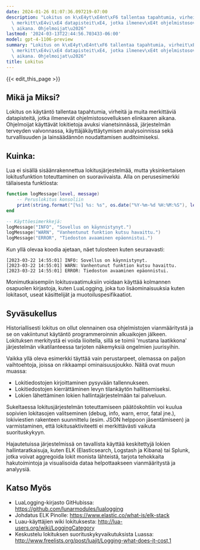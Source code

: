 ```yaml
---
date: 2024-01-26 01:07:36.097219-07:00
description: "Lokitus on k\xE4yt\xE4nt\xF6 tallentaa tapahtumia, virheit\xE4 ja muita\
  \ merkitt\xE4vi\xE4 datapisteit\xE4, jotka ilmenev\xE4t ohjelmistosovelluksen elinkaaren\
  \ aikana. Ohjelmoijat\u2026"
lastmod: '2024-03-13T22:44:56.703433-06:00'
model: gpt-4-1106-preview
summary: "Lokitus on k\xE4yt\xE4nt\xF6 tallentaa tapahtumia, virheit\xE4 ja muita\
  \ merkitt\xE4vi\xE4 datapisteit\xE4, jotka ilmenev\xE4t ohjelmistosovelluksen elinkaaren\
  \ aikana. Ohjelmoijat\u2026"
title: Lokitus
---
```


{{< edit_this_page >}}

## Mikä ja Miksi?

Lokitus on käytäntö tallentaa tapahtumia, virheitä ja muita merkittäviä datapisteitä, jotka ilmenevät ohjelmistosovelluksen elinkaaren aikana. Ohjelmoijat käyttävät lokitietoja avuksi vianetsinnässä, järjestelmän terveyden valvonnassa, käyttäjäkäyttäytymisen analysoinnissa sekä turvallisuuden ja lainsäädännön noudattamisen auditoimiseksi.

## Kuinka:

Lua ei sisällä sisäänrakennettua lokitusjärjestelmää, mutta yksinkertaisen lokitusfunktion toteuttaminen on suoraviivaista. Alla on perusesimerkki tällaisesta funktiosta:

```lua
function logMessage(level, message)
    -- Peruslokitus konsoliin
    print(string.format("[%s] %s: %s", os.date("%Y-%m-%d %H:%M:%S"), level, message))
end

-- Käyttöesimerkkejä:
logMessage("INFO", "Sovellus on käynnistynyt.")
logMessage("WARN", "Vanhentunut funktion kutsu havaittu.")
logMessage("ERROR", "Tiedoston avaaminen epäonnistui.")
```

Kun yllä olevaa koodia ajetaan, näet tulosteen kuten seuraavasti:
```
[2023-03-22 14:55:01] INFO: Sovellus on käynnistynyt.
[2023-03-22 14:55:01] WARN: Vanhentunut funktion kutsu havaittu.
[2023-03-22 14:55:01] ERROR: Tiedoston avaaminen epäonnistui.
```

Monimutkaisempiin lokitusvaatimuksiin voidaan käyttää kolmannen osapuolen kirjastoja, kuten LuaLogging, joka tuo lisäominaisuuksia kuten lokitasot, useat käsittelijät ja muotoiluspesifikaatiot.

## Syväsukellus

Historiallisesti lokitus on ollut olennainen osa ohjelmistojen vianmääritystä ja se on vakiintunut käytäntö programmeroinnin alkuaikojen jälkeen. Lokituksen merkitystä ei voida liioitella, sillä se toimii 'mustana laatikkona' järjestelmän vikatilanteessa tarjoten näkemyksiä ongelmien juurisyihin.

Vaikka yllä oleva esimerkki täyttää vain perustarpeet, olemassa on paljon vaihtoehtoja, joissa on rikkaampi ominaisuusjoukko. Näitä ovat muun muassa:

- Lokitiedostojen kirjoittaminen pysyvään tallennukseen.
- Lokitiedostojen kierrättäminen levyn tilankäytön hallitsemiseksi.
- Lokien lähettäminen lokien hallintajärjestelmään tai palveluun.

Sukeltaessa lokitusjärjestelmän toteuttamiseen päätöskohtiin voi kuulua sopivien lokitasojen valitseminen (debug, info, warn, error, fatal jne.), lokiviestien rakenteen suunnittelu (esim. JSON helppoon jäsentämiseen) ja varmistaminen, että lokitusaktiviteetti ei merkittävästi vaikuta suorituskykyyn.

Hajautetuissa järjestelmissä on tavallista käyttää keskitettyjä lokien hallintaratkaisuja, kuten ELK (Elasticsearch, Logstash ja Kibana) tai Splunk, jotka voivat aggregoida lokit monista lähteistä, tarjota tehokkaita hakutoimintoja ja visualisoida dataa helpottaakseen vianmääritystä ja analyysiä.

## Katso Myös

- LuaLogging-kirjasto GitHubissa: https://github.com/lunarmodules/lualogging
- Johdatus ELK Pinolle: https://www.elastic.co/what-is/elk-stack
- Luau-käyttäjien wiki lokituksesta: http://lua-users.org/wiki/LoggingCategory
- Keskustelu lokituksen suorituskykyvaikutuksista Luassa: http://www.freelists.org/post/luajit/Logging-what-does-it-cost,1

